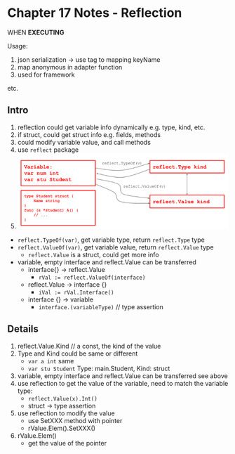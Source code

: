 # Chapter 17 Notes - Reflection

WHEN **EXECUTING**

Usage:

1. json serialization -> use tag to mapping keyName
2. map anonymous in adapter function
3. used for framework

etc.

## Intro

1. reflection could get variable info dynamically e.g. type, kind, etc.
2. if struct, could get struct info e.g. fields, methods
3. could modify variable value, and call methods
4. use `reflect` package
5. ![reflection_intro](img/reflection_intro.png)

- `reflect.TypeOf(var)`, get variable type, return `reflect.Type` type
- `reflect.ValueOf(var)`, get variable value, return `reflect.Value` type
    - `reflect.Value` is a struct, could get more info
- variable, empty interface and reflect.Value can be transferred
    - interface{} -> reflect.Value
        - `rVal := reflect.ValueOf(interface)`
    - reflect.Value -> interface {}
        - `iVal := rVal.Interface()`
    - interface {} -> variable
        - `interface.(variableType)` // type assertion

## Details

1. reflect.Value.Kind // a const, the kind of the value
2. Type and Kind could be same or different
    - `var a int` same
    - `var stu Student` Type: main.Student, Kind: struct
3. variable, empty interface and reflect.Value can be transferred see above
4. use reflection to get the value of the variable, need to match the variable type:
    - `reflect.Value(x).Int()`
    - struct -> type assertion
5. use reflection to modify the value
    - use SetXXX method with pointer 
    - rValue.Elem().SetXXX()
6. rValue.Elem()
    - get the value of the pointer

